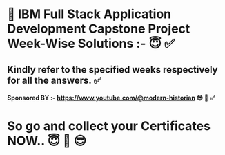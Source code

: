 # 🚀 IBM Full Stack Application Development Capstone Project Week-Wise Solutions :- 😇 ✅
## Kindly refer to the specified weeks respectively for all the answers. ✅
#### Sponsored BY :- https://www.youtube.com/@modern-historian  😎 🚀 ✅
# So go and collect your Certificates NOW.. 😇 💯 😎
